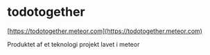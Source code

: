 # todotogether

[https://todotogether.meteor.com](https://todotogether.meteor.com)

Produktet af et teknologi projekt lavet i meteor
